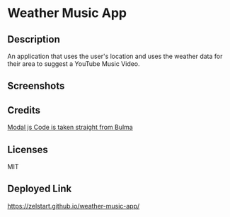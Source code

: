 # Weather Music App
## Description
An application that uses the user's location and uses the weather data for their area to suggest a YouTube Music Video. 

## Screenshots

## Credits
[Modal js Code is taken straight from Bulma](https://bulma.io/documentation/components/modal/#javascript-implementation-example)

## Licenses
MIT

## Deployed Link
https://zelstart.github.io/weather-music-app/